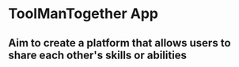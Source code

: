 # ToolManTogether App
## Aim to create a platform that allows users to share each other's skills or abilities
